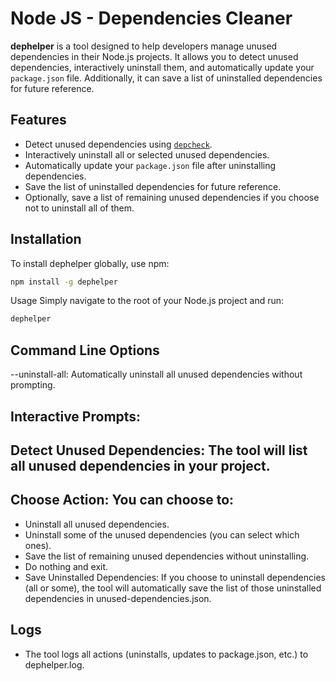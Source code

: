 # Node JS - Dependencies Cleaner

**dephelper** is a tool designed to help developers manage unused dependencies in their Node.js projects. It allows you to detect unused dependencies, interactively uninstall them, and automatically update your `package.json` file. Additionally, it can save a list of uninstalled dependencies for future reference.

## Features

- Detect unused dependencies using [`depcheck`](https://www.npmjs.com/package/depcheck).
- Interactively uninstall all or selected unused dependencies.
- Automatically update your `package.json` file after uninstalling dependencies.
- Save the list of uninstalled dependencies for future reference.
- Optionally, save a list of remaining unused dependencies if you choose not to uninstall all of them.

## Installation

To install dephelper globally, use npm:

```bash
npm install -g dephelper
```

Usage
Simply navigate to the root of your Node.js project and run:

```bash
dephelper
```

## Command Line Options
--uninstall-all: Automatically uninstall all unused dependencies without prompting.
## Interactive Prompts:
## Detect Unused Dependencies: The tool will list all unused dependencies in your project.
## Choose Action: You can choose to:
- Uninstall all unused dependencies.
- Uninstall some of the unused dependencies (you can select which ones).
- Save the list of remaining unused dependencies without uninstalling.
- Do nothing and exit.
- Save Uninstalled Dependencies: If you choose to uninstall dependencies (all or some), the tool will automatically save the list of those uninstalled dependencies in unused-dependencies.json.
## Logs
- The tool logs all actions (uninstalls, updates to package.json, etc.) to dephelper.log.
